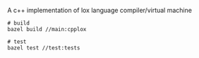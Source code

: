 A c++ implementation of lox language compiler/virtual machine


```
# build
bazel build //main:cpplox

# test
bazel test //test:tests
```

